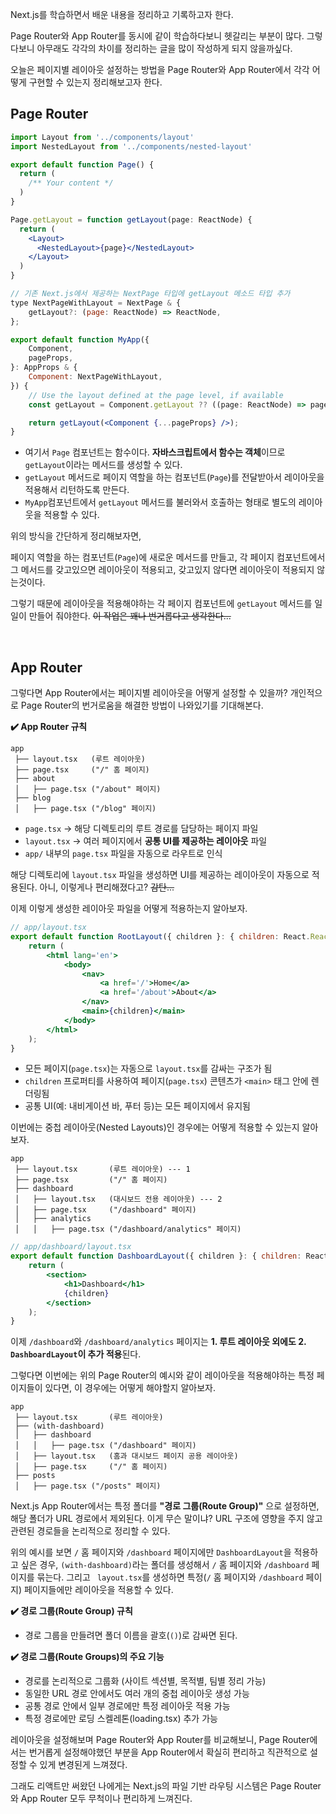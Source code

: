 Next.js를 학습하면서 배운 내용을 정리하고 기록하고자 한다.

Page Router와 App Router를 동시에 같이 학습하다보니 헷갈리는 부분이 많다. 그렇다보니 아무래도 각각의 차이를 정리하는 글을 많이 작성하게 되지 않을까싶다.

오늘은 페이지별 레이아웃 설정하는 방법을 Page Router와 App Router에서 각각 어떻게 구현할 수 있는지 정리해보고자 한다.

## Page Router

```jsx
import Layout from '../components/layout'
import NestedLayout from '../components/nested-layout'

export default function Page() {
  return (
    /** Your content */
  )
}

Page.getLayout = function getLayout(page: ReactNode) {
  return (
    <Layout>
      <NestedLayout>{page}</NestedLayout>
    </Layout>
  )
}
```

```jsx
// 기존 Next.js에서 제공하는 NextPage 타입에 getLayout 메소드 타입 추가
type NextPageWithLayout = NextPage & {
    getLayout?: (page: ReactNode) => ReactNode,
};

export default function MyApp({
    Component,
    pageProps,
}: AppProps & {
    Component: NextPageWithLayout,
}) {
    // Use the layout defined at the page level, if available
    const getLayout = Component.getLayout ?? ((page: ReactNode) => page);

    return getLayout(<Component {...pageProps} />);
}
```

-   여기서 `Page` 컴포넌트는 함수이다. **자바스크립트에서 함수는 객체**이므로 `getLayout`이라는 메서드를 생성할 수 있다.
-   `getLayout` 메서드로 페이지 역할을 하는 컴포넌트(`Page`)를 전달받아서 레이아웃을 적용해서 리턴하도록 만든다.
-   `MyApp`컴포넌트에서 `getLayout` 메서드를 불러와서 호출하는 형태로 별도의 레이아웃을 적용할 수 있다.

위의 방식을 간단하게 정리해보자면,

페이지 역할을 하는 컴포넌트(`Page`)에 새로운 메서드를 만들고, 각 페이지 컴포넌트에서 그 메서드를 갖고있으면 레이아웃이 적용되고, 갖고있지 않다면 레이아웃이 적용되지 않는것이다.

그렇기 때문에 레이아웃을 적용해야하는 각 페이지 컴포넌트에 `getLayout` 메서드를 일일이 만들어 줘야한다. ~~이 작업은 꽤나 번거롭다고 생각한다...~~

<br>

## App Router

그렇다면 App Router에서는 페이지별 레이아웃을 어떻게 설정할 수 있을까? 개인적으로 Page Router의 번거로움을 해결한 방법이 나와있기를 기대해본다.

**✔️ App Router 규칙**

```
app
 ├── layout.tsx   (루트 레이아웃)
 ├── page.tsx     ("/" 홈 페이지)
 ├── about
 │   ├── page.tsx ("/about" 페이지)
 ├── blog
 │   ├── page.tsx ("/blog" 페이지)
```

-   `page.tsx` → 해당 디렉토리의 루트 경로를 담당하는 페이지 파일
-   `layout.tsx` → 여러 페이지에서 **공통 UI를 제공하는 레이아웃** 파일
-   `app/` 내부의 `page.tsx` 파일을 자동으로 라우트로 인식

해당 디렉토리에 `layout.tsx` 파일을 생성하면 UI를 제공하는 레이아웃이 자동으로 적용된다. 아니, 이렇게나 편리해졌다고? ~~감탄...~~

이제 이렇게 생성한 레이아웃 파일을 어떻게 적용하는지 알아보자.

```jsx
// app/layout.tsx
export default function RootLayout({ children }: { children: React.ReactNode }) {
    return (
        <html lang='en'>
            <body>
                <nav>
                    <a href='/'>Home</a>
                    <a href='/about'>About</a>
                </nav>
                <main>{children}</main>
            </body>
        </html>
    );
}
```

-   모든 페이지(`page.tsx`)는 자동으로 `layout.tsx`를 감싸는 구조가 됨
-   `children` 프로퍼티를 사용하여 페이지(`page.tsx`) 콘텐츠가 `<main>` 태그 안에 렌더링됨
-   공통 UI(예: 내비게이션 바, 푸터 등)는 모든 페이지에서 유지됨

이번에는 중첩 레이아웃(Nested Layouts)인 경우에는 어떻게 적용할 수 있는지 알아보자.

```
app
 ├── layout.tsx       (루트 레이아웃) --- 1
 ├── page.tsx         ("/" 홈 페이지)
 ├── dashboard
 │   ├── layout.tsx   (대시보드 전용 레이아웃) --- 2
 │   ├── page.tsx     ("/dashboard" 페이지)
 │   ├── analytics
 │   │   ├── page.tsx ("/dashboard/analytics" 페이지)
```

```jsx
// app/dashboard/layout.tsx
export default function DashboardLayout({ children }: { children: React.ReactNode }) {
    return (
        <section>
            <h1>Dashboard</h1>
            {children}
        </section>
    );
}
```

이제 `/dashboard`와 `/dashboard/analytics` 페이지는 **1. 루트 레이아웃 외에도 2. `DashboardLayout`이 추가 적용**된다.

그렇다면 이번에는 위의 Page Router의 예시와 같이 레이아웃을 적용해야하는 특정 페이지들이 있다면, 이 경우에는 어떻게 해야할지 알아보자.

```
app
 ├── layout.tsx       (루트 레이아웃)
 ├── (with-dashboard)
 │   ├── dashboard
 │   │   ├── page.tsx ("/dashboard" 페이지)
 │   ├── layout.tsx   (홈과 대시보드 페이지 공용 레이아웃)
 │   ├── page.tsx     ("/" 홈 페이지)
 ├── posts
 │   ├── page.tsx ("/posts" 페이지)
```

Next.js App Router에서는 특정 폴더를 **"경로 그룹(Route Group)"** 으로 설정하면, 해당 폴더가 URL 경로에서 제외된다. 이게 무슨 말이냐? URL 구조에 영향을 주지 않고 관련된 경로들을 논리적으로 정리할 수 있다.

위의 예시를 보면 `/` 홈 페이지와 `/dashboard` 페이지에만 `DashboardLayout`을 적용하고 싶은 경우, `(with-dashboard)`라는 폴더를 생성해서 `/` 홈 페이지와 `/dashboard` 페이지를 묶는다. 그리고 ` layout.tsx`를 생성하면 특정(`/` 홈 페이지와 `/dashboard` 페이지) 페이지들에만 레이아웃을 적용할 수 있다.

**✔️ 경로 그룹(Route Group) 규칙**

-   경로 그룹을 만들려면 폴더 이름을 괄호(`()`)로 감싸면 된다.

**✔️ 경로 그룹(Route Groups)의 주요 기능**

-   경로를 논리적으로 그룹화 (사이트 섹션별, 목적별, 팀별 정리 가능)
-   동일한 URL 경로 안에서도 여러 개의 중첩 레이아웃 생성 가능
-   공통 경로 안에서 일부 경로에만 특정 레이아웃 적용 가능
-   특정 경로에만 로딩 스켈레톤(loading.tsx) 추가 가능

레이아웃을 설정해보며 Page Router와 App Router를 비교해보니, Page Router에서는 번거롭게 설정해야했던 부분을 App Router에서 확실히 편리하고 직관적으로 설정할 수 있게 변경된게 느껴졌다.

그래도 리액트만 써왔던 나에게는 Next.js의 파일 기반 라우팅 시스템은 Page Router와 App Router 모두 무척이나 편리하게 느껴진다.
